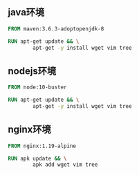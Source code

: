 ## java环境
```dockerfile
FROM maven:3.6.3-adoptopenjdk-8

RUN apt-get update && \
        apt-get -y install wget vim tree
```

## nodejs环境
```dockerfile
FROM node:10-buster

RUN apt-get update && \
        apt-get -y install wget vim tree
```


## nginx环境
```dockerfile
FROM nginx:1.19-alpine

RUN apk update && \
        apk add wget vim tree
```